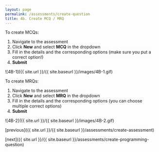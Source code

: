 ```yaml
---
layout: page
permalink: /assessments/create-question
title: 4b. Create MCQ / MRQ
---
```


To create MCQs:
  1. Navigate to the assessment
  2. Click **New** and select **MCQ** in the dropdown
  3. Fill in the details and the corresponding options (make sure you put a correct option!)
  4. **Submit**

![4B-1]({{ site.url }}/{{ site.baseurl }}/images/4B-1.gif)

To create MRQs:
  1. Navigate to the assessment
  2. Click **New** and select **MRQ** in the dropdown
  3. Fill in the details and the corresponding options (you can choose multiple correct options)
  4. **Submit**

![4B-2]({{ site.url }}/{{ site.baseurl }}/images/4B-2.gif)

[previous]({{ site.url }}/{{ site.baseurl }}/assessments/create-assessment)

[next]({{ site.url }}/{{ site.baseurl }}/assessments/create-programming-question)
